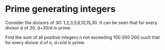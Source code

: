 # Prime generating integers

Consider the divisors of 30: 1,2,3,5,6,10,15,30.
It can be seen that for every divisor d of 30, d+30/d is prime.

Find the sum of all positive integers n not exceeding 100 000 000
such that for every divisor d of n, d+n/d is prime.